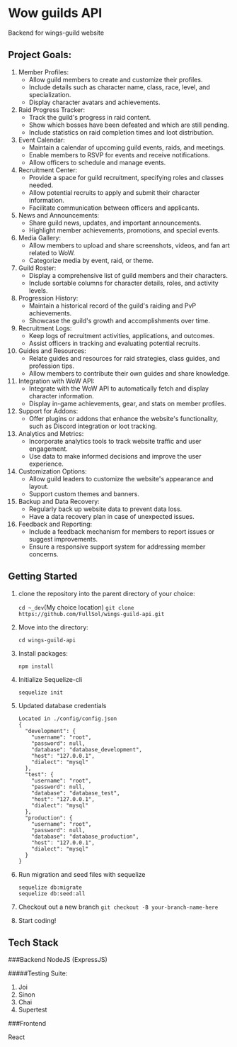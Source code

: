 # Wow guilds API

Backend for wings-guild website

## Project Goals:

1. Member Profiles:
   - Allow guild members to create and customize their profiles.
   - Include details such as character name, class, race, level, and specialization.
   - Display character avatars and achievements.
2. Raid Progress Tracker:
   - Track the guild's progress in raid content.
   - Show which bosses have been defeated and which are still pending.
   - Include statistics on raid completion times and loot distribution.
3. Event Calendar:
   - Maintain a calendar of upcoming guild events, raids, and meetings.
   - Enable members to RSVP for events and receive notifications.
   - Allow officers to schedule and manage events.
4. Recruitment Center:
   - Provide a space for guild recruitment, specifying roles and classes needed.
   - Allow potential recruits to apply and submit their character information.
   - Facilitate communication between officers and applicants.
5. News and Announcements:
   - Share guild news, updates, and important announcements.
   - Highlight member achievements, promotions, and special events.
6. Media Gallery:
   - Allow members to upload and share screenshots, videos, and fan art related to WoW.
   - Categorize media by event, raid, or theme.
7. Guild Roster:
   - Display a comprehensive list of guild members and their characters.
   - Include sortable columns for character details, roles, and activity levels.
8. Progression History:
   - Maintain a historical record of the guild's raiding and PvP achievements.
   - Showcase the guild's growth and accomplishments over time.
9. Recruitment Logs:
   - Keep logs of recruitment activities, applications, and outcomes.
   - Assist officers in tracking and evaluating potential recruits.
10. Guides and Resources:
    - Relate guides and resources for raid strategies, class guides, and profession tips.
    - Allow members to contribute their own guides and share knowledge.
11. Integration with WoW API:
    - Integrate with the WoW API to automatically fetch and display character information.
    - Display in-game achievements, gear, and stats on member profiles.
12. Support for Addons:
    - Offer plugins or addons that enhance the website's functionality, such as Discord integration or loot tracking.
13. Analytics and Metrics:
    - Incorporate analytics tools to track website traffic and user engagement.
    - Use data to make informed decisions and improve the user experience.
14. Customization Options:
    - Allow guild leaders to customize the website's appearance and layout.
    - Support custom themes and banners.
15. Backup and Data Recovery:
    - Regularly back up website data to prevent data loss.
    - Have a data recovery plan in case of unexpected issues.
16. Feedback and Reporting:
    - Include a feedback mechanism for members to report issues or suggest improvements.
    - Ensure a responsive support system for addressing member concerns.

## Getting Started

1. clone the repository into the parent directory of your choice:

   `cd ~_dev`(My choice location)
   `git clone https://github.com/FullSol/wings-guild-api.git`

2. Move into the directory:

   `cd wings-guild-api`

3. Install packages:

   `npm install`

4. Initialize Sequelize-cli

   `sequelize init`

5. Updated database credentials

   ```
   Located in ./config/config.json
   {
     "development": {
       "username": "root",
       "password": null,
       "database": "database_development",
       "host": "127.0.0.1",
       "dialect": "mysql"
     },
     "test": {
       "username": "root",
       "password": null,
       "database": "database_test",
       "host": "127.0.0.1",
       "dialect": "mysql"
     },
     "production": {
       "username": "root",
       "password": null,
       "database": "database_production",
       "host": "127.0.0.1",
       "dialect": "mysql"
     }
   }
   ```

6. Run migration and seed files with sequelize

   ```
   sequelize db:migrate
   sequelize db:seed:all
   ```

7. Checkout out a new branch
   `git checkout -B your-branch-name-here`

8. Start coding!

## Tech Stack

###Backend
NodeJS (ExpressJS)

#####Testing Suite:

1. Joi
1. Sinon
1. Chai
1. Supertest

###Frontend

React
